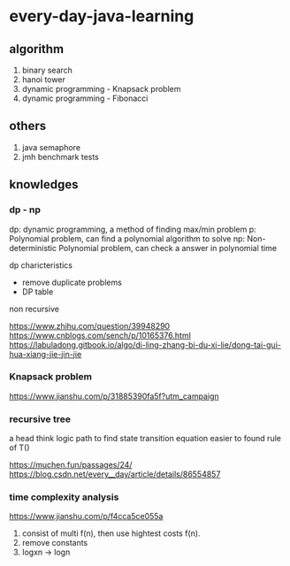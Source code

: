 # every-day-java-learning

## algorithm

1. binary search
2. hanoi tower
3. dynamic programming - Knapsack problem
4. dynamic programming - Fibonacci

## others

1. java semaphore
2. jmh benchmark tests

## knowledges

### dp - np

dp: dynamic programming, a method of finding max/min problem
p:  Polynomial problem, can find a polynomial algorithm to solve
np: Non-deterministic Polynomial problem, can check a answer in polynomial time

dp charicteristics

- remove duplicate problems
- DP table

non recursive

https://www.zhihu.com/question/39948290
https://www.cnblogs.com/sench/p/10165376.html
https://labuladong.gitbook.io/algo/di-ling-zhang-bi-du-xi-lie/dong-tai-gui-hua-xiang-jie-jin-jie

### Knapsack problem

https://www.jianshu.com/p/31885390fa5f?utm_campaign

### recursive tree

a head think logic path to find state transition equation
easier to found rule of T()

https://muchen.fun/passages/24/
https://blog.csdn.net/every__day/article/details/86554857

### time complexity analysis

https://www.jianshu.com/p/f4cca5ce055a

1. consist of multi f(n), then use hightest costs f(n).
2. remove constants
3. logxn -> logn
